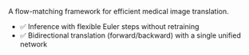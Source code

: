 A flow-matching framework for efficient medical image translation.
- ✅ Inference with flexible Euler steps without retraining
- ✅ Bidirectional translation (forward/backward) with a single unified network
